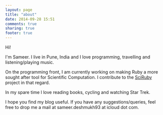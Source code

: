 ```yaml
---
layout: page
title: "about"
date: 2014-09-28 15:51
comments: true
sharing: true
footer: true
---
```


Hi!

I'm Sameer. I live in Pune, India and I love programming, travelling and listening/playing music.

On the programming front, I am currently working on making Ruby a more sought after tool for Scientific Computation. I contribute to the [SciRuby](www.sciruby.com) project in that regard.

In my spare time I love reading books, cycling and watching Star Trek.

I hope you find my blog useful. If you have any suggestions/queries, feel free to drop me a mail at sameer.deshmukh93 at icloud dot com.

